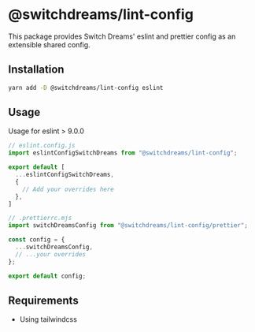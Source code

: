# @switchdreams/lint-config

This package provides Switch Dreams' eslint and prettier config as an extensible shared config.

## Installation

```bash
yarn add -D @switchdreams/lint-config eslint
```

## Usage

Usage for eslint > 9.0.0

```js
// eslint.config.js
import eslintConfigSwitchDreams from "@switchdreams/lint-config";

export default [
  ...eslintConfigSwitchDreams,
  {
    // Add your overrides here
  },
]

```

```js
// .prettierrc.mjs
import switchDreamsConfig from "@switchdreams/lint-config/prettier";

const config = {
  ...switchDreamsConfig,
  // ...your overrides
};

export default config;

```

## Requirements

- Using tailwindcss